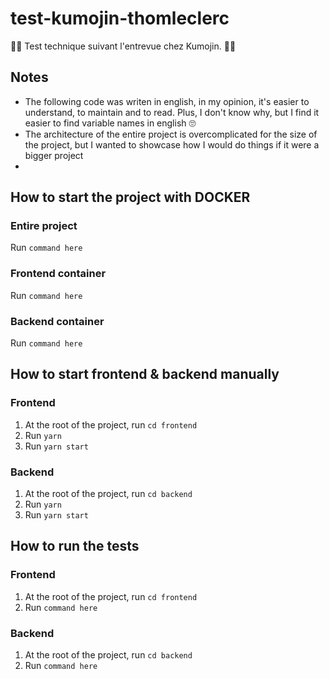 # test-kumojin-thomleclerc

👨‍💻 Test technique suivant l'entrevue chez Kumojin. 👩‍💻

## Notes

- The following code was writen in english, in my opinion, it's easier to understand, to maintain and to read. Plus, I don't know why, but I find it easier to find variable names in english 🙄
- The architecture of the entire project is overcomplicated for the size of the project, but I wanted to showcase how I would do things if it were a bigger project
-

## How to start the project with DOCKER

### Entire project

Run `command here`

### Frontend container

Run `command here`

### Backend container

Run `command here`

## How to start frontend & backend manually

### Frontend

1. At the root of the project, run `cd frontend`
2. Run `yarn`
3. Run `yarn start`

### Backend

1. At the root of the project, run `cd backend`
2. Run `yarn`
3. Run `yarn start`

## How to run the tests

### Frontend

1. At the root of the project, run `cd frontend`
2. Run `command here`

### Backend

1. At the root of the project, run `cd backend`
2. Run `command here`
